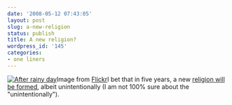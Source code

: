 ```yaml
---
date: '2008-05-12 07:43:05'
layout: post
slug: a-new-religion
status: publish
title: A new religion?
wordpress_id: '145'
categories:
- one liners
---
```


[![After rainy day](http://farm4.static.flickr.com/3154/2486421088_6a66097776_m.jpg)](http://www.flickr.com/photos/43167867@N00/2486421088/)Image from [Flickr](http://www.flickr.com/photos/43167867@N00/2486421088/)I bet that in five years, a new [religion will be formed](http://scienceblogs.com/pharyngula/), albeit unintentionally (I am not 100% sure about the "unintentionally").
